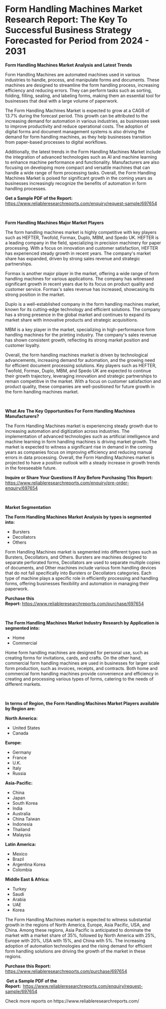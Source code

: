 <p><h1>Form Handling Machines Market Research Report: The Key To Successful Business Strategy Forecasted for Period from 2024 - 2031</h1></p><p><strong>Form Handling Machines Market Analysis and Latest Trends</strong></p>
<p><p>Form Handling Machines are automated machines used in various industries to handle, process, and manipulate forms and documents. These machines are designed to streamline the form handling process, increasing efficiency and reducing errors. They can perform tasks such as sorting, folding, filling, sealing, and labeling forms, making them an essential tool for businesses that deal with a large volume of paperwork.</p><p>The Form Handling Machines Market is expected to grow at a CAGR of 13.7% during the forecast period. This growth can be attributed to the increasing demand for automation in various industries, as businesses seek to improve productivity and reduce operational costs. The adoption of digital forms and document management systems is also driving the demand for form handling machines, as they help businesses transition from paper-based processes to digital workflows.</p><p>Additionally, the latest trends in the Form Handling Machines Market include the integration of advanced technologies such as AI and machine learning to enhance machine performance and functionality. Manufacturers are also focusing on developing more compact and versatile machines that can handle a wide range of form processing tasks. Overall, the Form Handling Machines Market is poised for significant growth in the coming years as businesses increasingly recognize the benefits of automation in form handling processes.</p></p>
<p><strong>Get a Sample PDF of the Report:&nbsp;</strong> <a href="https://www.reliableresearchreports.com/enquiry/request-sample/697654">https://www.reliableresearchreports.com/enquiry/request-sample/697654</a></p>
<p>&nbsp;</p>
<p><strong>Form Handling Machines Major Market Players</strong></p>
<p><p>The form handling machines market is highly competitive with key players such as HEFTER, Twofold, Formax, Duplo, MBM, and Spedo UK. HEFTER is a leading company in the field, specializing in precision machinery for paper processing. With a focus on innovation and customer satisfaction, HEFTER has experienced steady growth in recent years. The company's market share has expanded, driven by strong sales revenue and strategic partnerships.</p><p>Formax is another major player in the market, offering a wide range of form handling machines for various applications. The company has witnessed significant growth in recent years due to its focus on product quality and customer service. Formax's sales revenue has increased, showcasing its strong position in the market.</p><p>Duplo is a well-established company in the form handling machines market, known for its cutting-edge technology and efficient solutions. The company has a strong presence in the global market and continues to expand its market share with innovative products and strategic acquisitions.</p><p>MBM is a key player in the market, specializing in high-performance form handling machines for the printing industry. The company's sales revenue has shown consistent growth, reflecting its strong market position and customer loyalty.</p><p>Overall, the form handling machines market is driven by technological advancements, increasing demand for automation, and the growing need for efficient document processing solutions. Key players such as HEFTER, Twofold, Formax, Duplo, MBM, and Spedo UK are expected to continue their growth trajectory, leveraging innovation and strategic partnerships to remain competitive in the market. With a focus on customer satisfaction and product quality, these companies are well-positioned for future growth in the form handling machines market.</p></p>
<p>&nbsp;</p>
<p><strong>What Are The Key Opportunities For Form Handling Machines Manufacturers?</strong></p>
<p><p>The Form Handling Machines market is experiencing steady growth due to increasing automation and digitization across industries. The implementation of advanced technologies such as artificial intelligence and machine learning in form handling machines is driving market growth. The market is expected to witness a significant rise in demand in the coming years as companies focus on improving efficiency and reducing manual errors in data processing. Overall, the Form Handling Machines market is projected to have a positive outlook with a steady increase in growth trends in the foreseeable future.</p></p>
<p><strong>Inquire or Share Your Questions If Any Before Purchasing This Report:</strong> <a href="https://www.reliableresearchreports.com/enquiry/pre-order-enquiry/697654">https://www.reliableresearchreports.com/enquiry/pre-order-enquiry/697654</a></p>
<p>&nbsp;</p>
<p><strong>Market Segmentation</strong></p>
<p><strong>The Form Handling Machines Market Analysis by types is segmented into:</strong></p>
<p><ul><li>Bursters</li><li>Decollators</li><li>Others</li></ul></p>
<p><p>Form Handling Machines market is segmented into different types such as Bursters, Decollators, and Others. Bursters are machines designed to separate perforated forms, Decollators are used to separate multiple copies of documents, and Other machines include various form handling devices that do not fall specifically into Bursters or Decollators categories. Each type of machine plays a specific role in efficiently processing and handling forms, offering businesses flexibility and automation in managing their paperwork.</p></p>
<p><strong>Purchase this Report:&nbsp;</strong><a href="https://www.reliableresearchreports.com/purchase/697654">https://www.reliableresearchreports.com/purchase/697654</a></p>
<p>&nbsp;</p>
<p><strong>The Form Handling Machines Market Industry Research by Application is segmented into:</strong></p>
<p><ul><li>Home</li><li>Commercial</li></ul></p>
<p><p>Home form handling machines are designed for personal use, such as creating forms for invitations, cards, and crafts. On the other hand, commercial form handling machines are used in businesses for larger scale form production, such as invoices, receipts, and contracts. Both home and commercial form handling machines provide convenience and efficiency in creating and processing various types of forms, catering to the needs of different markets.</p></p>
<p>&nbsp;</p>
<p><strong>In terms of Region, the Form Handling Machines Market Players available by Region are:</strong></p>
<p>
    <p> <strong> North America: </strong>
        <ul>
            <li>United States</li>
            <li>Canada</li>
        </ul>
        </p> 
    <p> <strong> Europe: </strong>
        <ul>
            <li>Germany</li>
            <li>France</li>
            <li>U.K.</li>
            <li>Italy</li>
            <li>Russia</li>
        </ul>
        </p> 
    <p> <strong> Asia-Pacific: </strong>
        <ul>
            <li>China</li>
            <li>Japan</li>
            <li>South Korea</li>
            <li>India</li>
            <li>Australia</li>
            <li>China Taiwan</li>
            <li>Indonesia</li>
            <li>Thailand</li>
            <li>Malaysia</li>
        </ul>
        </p> 
    <p> <strong> Latin America: </strong>
        <ul>
            <li>Mexico</li>
            <li>Brazil</li>
            <li>Argentina Korea</li>
            <li>Colombia</li>
        </ul>
        </p> 
    <p> <strong> Middle East & Africa: </strong>
        <ul>
            <li>Turkey</li>
            <li>Saudi</li>
            <li>Arabia</li>
            <li>UAE</li>
            <li>Korea</li>
        </ul>
    </p>
    </p>
<p><p>The Form Handling Machines market is expected to witness substantial growth in the regions of North America, Europe, Asia Pacific, USA, and China. Among these regions, Asia Pacific is anticipated to dominate the market with a market share of 35%, followed by North America with 25%, Europe with 20%, USA with 15%, and China with 5%. The increasing adoption of automation technologies and the rising demand for efficient form handling solutions are driving the growth of the market in these regions.</p></p>
<p><strong>Purchase this Report: </strong><a href="https://www.reliableresearchreports.com/purchase/697654">https://www.reliableresearchreports.com/purchase/697654</a></p>
<p>&nbsp;<strong>Get a Sample PDF of the Report:&nbsp;&nbsp;</strong><a href="https://www.reliableresearchreports.com/enquiry/request-sample/697654">https://www.reliableresearchreports.com/enquiry/request-sample/697654</a></p>
<p><strong></strong></p>
<p>Check more reports on https://www.reliableresearchreports.com/</p>
